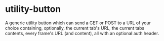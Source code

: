 # utility-button
A generic utility button which can send a GET or POST to a URL of your choice containing, optionally, the current tab's URL, the current tabs contents, every frame's URL (and content), all with an optional auth header.
